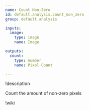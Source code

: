 ```yaml
---
name: Count Non-Zero
id: default.analysis.count_non_zero
group: default.analysis

inputs:
  image:
    type: image
    name: Image

outputs:
  count:
    type: number
    name: Pixel Count

---
```


!description

Count the amount of non-zero pixels

!wiki
